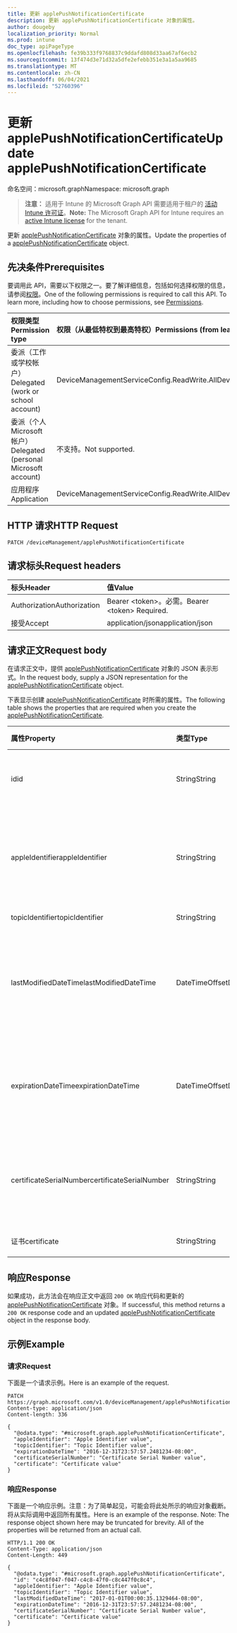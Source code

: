 ```yaml
---
title: 更新 applePushNotificationCertificate
description: 更新 applePushNotificationCertificate 对象的属性。
author: dougeby
localization_priority: Normal
ms.prod: intune
doc_type: apiPageType
ms.openlocfilehash: fe39b333f9768837c9ddafd808d33aa67af6ecb2
ms.sourcegitcommit: 13f474d3e71d32a5dfe2efebb351e3a1a5aa9685
ms.translationtype: MT
ms.contentlocale: zh-CN
ms.lasthandoff: 06/04/2021
ms.locfileid: "52760396"
---
```

# <a name="update-applepushnotificationcertificate"></a><span data-ttu-id="b7241-103">更新 applePushNotificationCertificate</span><span class="sxs-lookup"><span data-stu-id="b7241-103">Update applePushNotificationCertificate</span></span>

<span data-ttu-id="b7241-104">命名空间：microsoft.graph</span><span class="sxs-lookup"><span data-stu-id="b7241-104">Namespace: microsoft.graph</span></span>

> <span data-ttu-id="b7241-105">**注意：** 适用于 Intune 的 Microsoft Graph API 需要适用于租户的 [活动 Intune 许可证](https://go.microsoft.com/fwlink/?linkid=839381)。</span><span class="sxs-lookup"><span data-stu-id="b7241-105">**Note:** The Microsoft Graph API for Intune requires an [active Intune license](https://go.microsoft.com/fwlink/?linkid=839381) for the tenant.</span></span>

<span data-ttu-id="b7241-106">更新 [applePushNotificationCertificate](../resources/intune-devices-applepushnotificationcertificate.md) 对象的属性。</span><span class="sxs-lookup"><span data-stu-id="b7241-106">Update the properties of a [applePushNotificationCertificate](../resources/intune-devices-applepushnotificationcertificate.md) object.</span></span>

## <a name="prerequisites"></a><span data-ttu-id="b7241-107">先决条件</span><span class="sxs-lookup"><span data-stu-id="b7241-107">Prerequisites</span></span>
<span data-ttu-id="b7241-p101">要调用此 API，需要以下权限之一。要了解详细信息，包括如何选择权限的信息，请参阅[权限](/graph/permissions-reference)。</span><span class="sxs-lookup"><span data-stu-id="b7241-p101">One of the following permissions is required to call this API. To learn more, including how to choose permissions, see [Permissions](/graph/permissions-reference).</span></span>

|<span data-ttu-id="b7241-110">权限类型</span><span class="sxs-lookup"><span data-stu-id="b7241-110">Permission type</span></span>|<span data-ttu-id="b7241-111">权限（从最低特权到最高特权）</span><span class="sxs-lookup"><span data-stu-id="b7241-111">Permissions (from least to most privileged)</span></span>|
|:---|:---|
|<span data-ttu-id="b7241-112">委派（工作或学校帐户）</span><span class="sxs-lookup"><span data-stu-id="b7241-112">Delegated (work or school account)</span></span>|<span data-ttu-id="b7241-113">DeviceManagementServiceConfig.ReadWrite.All</span><span class="sxs-lookup"><span data-stu-id="b7241-113">DeviceManagementServiceConfig.ReadWrite.All</span></span>|
|<span data-ttu-id="b7241-114">委派（个人 Microsoft 帐户）</span><span class="sxs-lookup"><span data-stu-id="b7241-114">Delegated (personal Microsoft account)</span></span>|<span data-ttu-id="b7241-115">不支持。</span><span class="sxs-lookup"><span data-stu-id="b7241-115">Not supported.</span></span>|
|<span data-ttu-id="b7241-116">应用程序</span><span class="sxs-lookup"><span data-stu-id="b7241-116">Application</span></span>|<span data-ttu-id="b7241-117">DeviceManagementServiceConfig.ReadWrite.All</span><span class="sxs-lookup"><span data-stu-id="b7241-117">DeviceManagementServiceConfig.ReadWrite.All</span></span>|

## <a name="http-request"></a><span data-ttu-id="b7241-118">HTTP 请求</span><span class="sxs-lookup"><span data-stu-id="b7241-118">HTTP Request</span></span>
<!-- {
  "blockType": "ignored"
}
-->
``` http
PATCH /deviceManagement/applePushNotificationCertificate
```

## <a name="request-headers"></a><span data-ttu-id="b7241-119">请求标头</span><span class="sxs-lookup"><span data-stu-id="b7241-119">Request headers</span></span>
|<span data-ttu-id="b7241-120">标头</span><span class="sxs-lookup"><span data-stu-id="b7241-120">Header</span></span>|<span data-ttu-id="b7241-121">值</span><span class="sxs-lookup"><span data-stu-id="b7241-121">Value</span></span>|
|:---|:---|
|<span data-ttu-id="b7241-122">Authorization</span><span class="sxs-lookup"><span data-stu-id="b7241-122">Authorization</span></span>|<span data-ttu-id="b7241-123">Bearer &lt;token&gt;。必需。</span><span class="sxs-lookup"><span data-stu-id="b7241-123">Bearer &lt;token&gt; Required.</span></span>|
|<span data-ttu-id="b7241-124">接受</span><span class="sxs-lookup"><span data-stu-id="b7241-124">Accept</span></span>|<span data-ttu-id="b7241-125">application/json</span><span class="sxs-lookup"><span data-stu-id="b7241-125">application/json</span></span>|

## <a name="request-body"></a><span data-ttu-id="b7241-126">请求正文</span><span class="sxs-lookup"><span data-stu-id="b7241-126">Request body</span></span>
<span data-ttu-id="b7241-127">在请求正文中，提供 [applePushNotificationCertificate](../resources/intune-devices-applepushnotificationcertificate.md) 对象的 JSON 表示形式。</span><span class="sxs-lookup"><span data-stu-id="b7241-127">In the request body, supply a JSON representation for the [applePushNotificationCertificate](../resources/intune-devices-applepushnotificationcertificate.md) object.</span></span>

<span data-ttu-id="b7241-128">下表显示创建 [applePushNotificationCertificate](../resources/intune-devices-applepushnotificationcertificate.md) 时所需的属性。</span><span class="sxs-lookup"><span data-stu-id="b7241-128">The following table shows the properties that are required when you create the [applePushNotificationCertificate](../resources/intune-devices-applepushnotificationcertificate.md).</span></span>

|<span data-ttu-id="b7241-129">属性</span><span class="sxs-lookup"><span data-stu-id="b7241-129">Property</span></span>|<span data-ttu-id="b7241-130">类型</span><span class="sxs-lookup"><span data-stu-id="b7241-130">Type</span></span>|<span data-ttu-id="b7241-131">说明</span><span class="sxs-lookup"><span data-stu-id="b7241-131">Description</span></span>|
|:---|:---|:---|
|<span data-ttu-id="b7241-132">id</span><span class="sxs-lookup"><span data-stu-id="b7241-132">id</span></span>|<span data-ttu-id="b7241-133">String</span><span class="sxs-lookup"><span data-stu-id="b7241-133">String</span></span>|<span data-ttu-id="b7241-134">证书的唯一标识符</span><span class="sxs-lookup"><span data-stu-id="b7241-134">Unique Identifier for the certificate</span></span>|
|<span data-ttu-id="b7241-135">appleIdentifier</span><span class="sxs-lookup"><span data-stu-id="b7241-135">appleIdentifier</span></span>|<span data-ttu-id="b7241-136">String</span><span class="sxs-lookup"><span data-stu-id="b7241-136">String</span></span>|<span data-ttu-id="b7241-137">用于创建 MDM 推送证书的帐户 Apple ID。</span><span class="sxs-lookup"><span data-stu-id="b7241-137">Apple Id of the account used to create the MDM push certificate.</span></span>|
|<span data-ttu-id="b7241-138">topicIdentifier</span><span class="sxs-lookup"><span data-stu-id="b7241-138">topicIdentifier</span></span>|<span data-ttu-id="b7241-139">String</span><span class="sxs-lookup"><span data-stu-id="b7241-139">String</span></span>|<span data-ttu-id="b7241-140">主题 ID。</span><span class="sxs-lookup"><span data-stu-id="b7241-140">Topic Id.</span></span>|
|<span data-ttu-id="b7241-141">lastModifiedDateTime</span><span class="sxs-lookup"><span data-stu-id="b7241-141">lastModifiedDateTime</span></span>|<span data-ttu-id="b7241-142">DateTimeOffset</span><span class="sxs-lookup"><span data-stu-id="b7241-142">DateTimeOffset</span></span>|<span data-ttu-id="b7241-143">上次修改 Apple 推送通知证书的日期和时间。</span><span class="sxs-lookup"><span data-stu-id="b7241-143">Last modified date and time for Apple push notification certificate.</span></span>|
|<span data-ttu-id="b7241-144">expirationDateTime</span><span class="sxs-lookup"><span data-stu-id="b7241-144">expirationDateTime</span></span>|<span data-ttu-id="b7241-145">DateTimeOffset</span><span class="sxs-lookup"><span data-stu-id="b7241-145">DateTimeOffset</span></span>|<span data-ttu-id="b7241-146">Apple 推送通知证书的到期日期和时间。</span><span class="sxs-lookup"><span data-stu-id="b7241-146">The expiration date and time for Apple push notification certificate.</span></span>|
|<span data-ttu-id="b7241-147">certificateSerialNumber</span><span class="sxs-lookup"><span data-stu-id="b7241-147">certificateSerialNumber</span></span>|<span data-ttu-id="b7241-148">String</span><span class="sxs-lookup"><span data-stu-id="b7241-148">String</span></span>|<span data-ttu-id="b7241-149">证书序列号。</span><span class="sxs-lookup"><span data-stu-id="b7241-149">Certificate serial number.</span></span> <span data-ttu-id="b7241-150">此属性是只读的。</span><span class="sxs-lookup"><span data-stu-id="b7241-150">This property is read-only.</span></span>|
|<span data-ttu-id="b7241-151">证书</span><span class="sxs-lookup"><span data-stu-id="b7241-151">certificate</span></span>|<span data-ttu-id="b7241-152">String</span><span class="sxs-lookup"><span data-stu-id="b7241-152">String</span></span>|<span data-ttu-id="b7241-153">尚未记录</span><span class="sxs-lookup"><span data-stu-id="b7241-153">Not yet documented</span></span>|



## <a name="response"></a><span data-ttu-id="b7241-154">响应</span><span class="sxs-lookup"><span data-stu-id="b7241-154">Response</span></span>
<span data-ttu-id="b7241-155">如果成功，此方法会在响应正文中返回 `200 OK` 响应代码和更新的 [applePushNotificationCertificate](../resources/intune-devices-applepushnotificationcertificate.md) 对象。</span><span class="sxs-lookup"><span data-stu-id="b7241-155">If successful, this method returns a `200 OK` response code and an updated [applePushNotificationCertificate](../resources/intune-devices-applepushnotificationcertificate.md) object in the response body.</span></span>

## <a name="example"></a><span data-ttu-id="b7241-156">示例</span><span class="sxs-lookup"><span data-stu-id="b7241-156">Example</span></span>

### <a name="request"></a><span data-ttu-id="b7241-157">请求</span><span class="sxs-lookup"><span data-stu-id="b7241-157">Request</span></span>
<span data-ttu-id="b7241-158">下面是一个请求示例。</span><span class="sxs-lookup"><span data-stu-id="b7241-158">Here is an example of the request.</span></span>
``` http
PATCH https://graph.microsoft.com/v1.0/deviceManagement/applePushNotificationCertificate
Content-type: application/json
Content-length: 336

{
  "@odata.type": "#microsoft.graph.applePushNotificationCertificate",
  "appleIdentifier": "Apple Identifier value",
  "topicIdentifier": "Topic Identifier value",
  "expirationDateTime": "2016-12-31T23:57:57.2481234-08:00",
  "certificateSerialNumber": "Certificate Serial Number value",
  "certificate": "Certificate value"
}
```

### <a name="response"></a><span data-ttu-id="b7241-159">响应</span><span class="sxs-lookup"><span data-stu-id="b7241-159">Response</span></span>
<span data-ttu-id="b7241-p103">下面是一个响应示例。注意：为了简单起见，可能会将此处所示的响应对象截断。将从实际调用中返回所有属性。</span><span class="sxs-lookup"><span data-stu-id="b7241-p103">Here is an example of the response. Note: The response object shown here may be truncated for brevity. All of the properties will be returned from an actual call.</span></span>
``` http
HTTP/1.1 200 OK
Content-Type: application/json
Content-Length: 449

{
  "@odata.type": "#microsoft.graph.applePushNotificationCertificate",
  "id": "c4c8f047-f047-c4c8-47f0-c8c447f0c8c4",
  "appleIdentifier": "Apple Identifier value",
  "topicIdentifier": "Topic Identifier value",
  "lastModifiedDateTime": "2017-01-01T00:00:35.1329464-08:00",
  "expirationDateTime": "2016-12-31T23:57:57.2481234-08:00",
  "certificateSerialNumber": "Certificate Serial Number value",
  "certificate": "Certificate value"
}
```




